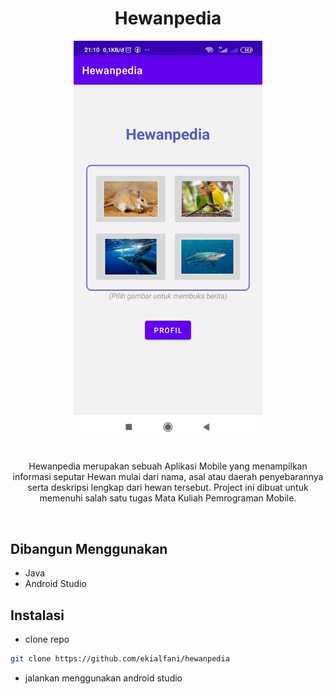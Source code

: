 <h1 id="about" align="center">Hewanpedia</h1>

<div align="center">
    <img src="app/src/main/res/drawable/hewanpedia-screenshoot.jpg" width="60%">
</div>

<br>

<p align="center">Hewanpedia merupakan sebuah Aplikasi Mobile yang menampilkan informasi seputar Hewan mulai dari nama, asal atau daerah penyebarannya serta deskripsi lengkap dari hewan tersebut. Project ini dibuat untuk memenuhi salah satu tugas Mata Kuliah Pemrograman Mobile.</p>

<br>

## Dibangun Menggunakan
* Java
* Android Studio

## Instalasi
* clone repo
```sh
git clone https://github.com/ekialfani/hewanpedia
```  
* jalankan menggunakan android studio
